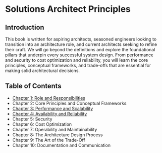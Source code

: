 # Solutions Architect Principles
## Introduction
This book is written for aspiring architects, seasoned engineers looking to transition into an architecture role, and current architects seeking to refine their craft. We will go beyond the definitions and explore the foundational pillars that underpin every successful system design. From performance and security to cost optimization and reliability, you will learn the core principles, conceptual frameworks, and trade-offs that are essential for making solid architectural decisions.

## Table of Contents
- [Chapter 1: Role and Responsibilities](01-Role-and-Responsibilities/README.md)
- Chapter 2: Core Principles and Conceptual Frameworks
- [Chapter 3: Performance and Scalability](03-Performance-and-Scalability/README.md)
- [Chapter 4: Availability and Reliability](04-Availability-and-Reliability/README.md)
- Chapter 5: Security
- Chapter 6: Cost Optimization
- Chapter 7: Operability and Maintainability
- Chapter 8: The Architecture Design Process
- Chapter 9: The Art of the Trade-Off
- Chapter 10: Documentation and Communication
